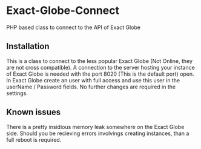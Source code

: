 # Exact-Globe-Connect
PHP based class to connect to the API of Exact Globe

## Installation
This is a class to connect to the less popular Exact Globe (Not Online, they are not cross compatible). A connection to the server hosting your instance of Exact Globe is needed with the port 8020 (This is the default port) open. In Exact Globe create an user with full access and use this user in the userName / Password fields. No further changes are required in the settings.

## Known issues
There is a pretty insidious memory leak somewhere on the Exact Globe side. Should you be recieving errors involvings creating instances, than a full reboot is required.
